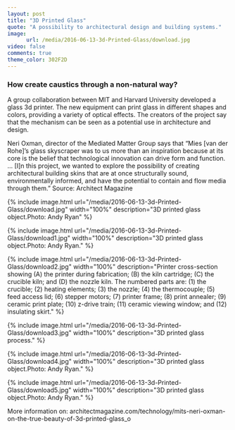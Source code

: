 ```yaml
---
layout: post
title: "3D Printed Glass"
quote: "A possibility to architectural design and building systems."
image:
      url: /media/2016-06-13-3d-Printed-Glass/download.jpg
video: false
comments: true
theme_color: 302F2D
---
```


### How create caustics through a non-natural way?

A group collaboration between MIT and Harvard University developed a glass 3d printer. The new equipment can print glass in different shapes and colors, providing a variety of optical effects. The creators of the project say that the mechanism can be seen as a potential use in architecture and design.

Neri Oxman, director of the Mediated Matter Group says that “Mies [van der Rohe]’s glass skyscraper was to us more than an inspiration because at its core is the belief that technological innovation can drive form and function. … [I]n this project, we wanted to explore the possibility of creating architectural building skins that are at once structurally sound, environmentally informed, and have the potential to contain and flow media through them.” Source: Architect Magazine

{% include image.html url="/media/2016-06-13-3d-Printed-Glass/download.jpg" width="100%" description="3D printed glass object.Photo: Andy Ryan" %}

{% include image.html url="/media/2016-06-13-3d-Printed-Glass/download1.jpg" width="100%" description="3D printed glass object.Photo: Andy Ryan." %}

{% include image.html url="/media/2016-06-13-3d-Printed-Glass/download2.jpg" width="100%" description="Printer cross-section showing (A) the printer during fabrication; (B) the kiln cartridge; (C) the crucible kiln; and (D) the nozzle kiln. The numbered parts are: (1) the crucible; (2) heating elements; (3) the nozzle; (4) the thermocouple; (5) feed access lid; (6) stepper motors; (7) printer frame; (8) print annealer; (9) ceramic print plate; (10) z-drive train; (11) ceramic viewing window; and (12) insulating skirt." %}

{% include image.html url="/media/2016-06-13-3d-Printed-Glass/download3.jpg" width="100%" description="3D printed glass process." %}

{% include image.html url="/media/2016-06-13-3d-Printed-Glass/download4.jpg" width="100%" description="3D printed glass object.Photo: Andy Ryan." %}

{% include image.html url="/media/2016-06-13-3d-Printed-Glass/download5.jpg" width="100%" description="3D printed glass object.Photo: Andy Ryan." %}

More information on: architectmagazine.com/technology/mits-neri-oxman-on-the-true-beauty-of-3d-printed-glass_o
